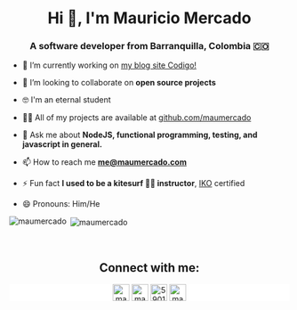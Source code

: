 <h1 align="center">Hi 👋, I'm Mauricio Mercado</h1>
<h3 align="center">A software developer from Barranquilla, Colombia 🇨🇴</h3>

- 🔭 I’m currently working on [my blog site Codigo!](https://codigo.sh)

- 👯 I’m looking to collaborate on **open source projects**

- 🤓 I'm an eternal student

- 👨‍💻 All of my projects are available at [github.com/maumercado](github.com/maumercado)

- 💬 Ask me about **NodeJS, functional programming, testing, and javascript in general.**

- 📫 How to reach me **me@maumercado.com**

- ⚡ Fun fact **I used to be a kitesurf 🏄‍♀️ instructor**, [IKO](https://www.ikont.com/) certified

- 😄 Pronouns: Him/He

<p><img align="left" src="https://github-readme-stats.vercel.app/api/top-langs/?username=maumercado&layout=compact&hide=html" alt="maumercado" /></p>
<p>&nbsp;<img align="center" src="https://github-readme-stats.vercel.app/api?username=maumercado&show_icons=true" alt="maumercado" /></p>

<br >
<h2 align="center">Connect with me:</h2>

<p align="center" style="background-color:white;">
<a href="https://twitter.com/maumercado" target="blank"><img align="center" src="https://cdn.jsdelivr.net/npm/simple-icons@3.0.1/icons/twitter.svg" alt="maumercado" height="30" width="30" /></a>
<a href="https://linkedin.com/in/mauromercado" target="blank"><img align="center" src="https://cdn.jsdelivr.net/npm/simple-icons@3.0.1/icons/linkedin.svg" alt="mauromercado" height="30" width="30" /></a>
<a href="https://stackoverflow.com/users/590100" target="blank"><img align="center" src="https://cdn.jsdelivr.net/npm/simple-icons@3.0.1/icons/stackoverflow.svg" alt="590100" height="30" width="30" /></a>
<a href="https://instagram.com/maumercado" target="blank"><img align="center" src="https://cdn.jsdelivr.net/npm/simple-icons@3.0.1/icons/instagram.svg" alt="maumercado" height="30" width="30" /></a>
</p>
